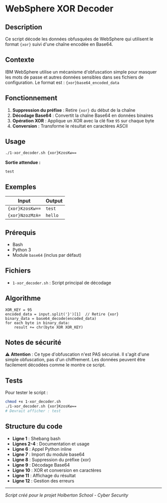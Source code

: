 # WebSphere XOR Decoder

## Description
Ce script décode les données obfusquées de WebSphere qui utilisent le format `{xor}` suivi d'une chaîne encodée en Base64.

## Contexte
IBM WebSphere utilise un mécanisme d'obfuscation simple pour masquer les mots de passe et autres données sensibles dans ses fichiers de configuration. Le format est : `{xor}base64_encoded_data`

## Fonctionnement
1. **Suppression du préfixe** : Retire `{xor}` du début de la chaîne
2. **Décodage Base64** : Convertit la chaîne Base64 en données binaires
3. **Opération XOR** : Applique un XOR avec la clé fixe `95` sur chaque byte
4. **Conversion** : Transforme le résultat en caractères ASCII

## Usage

```bash
./1-xor_decoder.sh {xor}KzosKw==
```

**Sortie attendue :**
```
test
```

## Exemples

| Input | Output |
|-------|--------|
| `{xor}KzosKw==` | `test` |
| `{xor}NzozMzA=` | `hello` |

## Prérequis
- Bash
- Python 3
- Module `base64` (inclus par défaut)

## Fichiers
- `1-xor_decoder.sh` : Script principal de décodage

## Algorithme
```
XOR_KEY = 95
encoded_data = input.split('}')[1]  // Retire {xor}
binary_data = base64_decode(encoded_data)
for each byte in binary_data:
    result += chr(byte XOR XOR_KEY)
```

## Notes de sécurité
⚠️ **Attention** : Ce type d'obfuscation n'est PAS sécurisé. Il s'agit d'une simple obfuscation, pas d'un chiffrement. Les données peuvent être facilement décodées comme le montre ce script.

## Tests
Pour tester le script :
```bash
chmod +x 1-xor_decoder.sh
./1-xor_decoder.sh {xor}KzosKw==
# Devrait afficher : test
```

## Structure du code
- **Ligne 1** : Shebang bash
- **Lignes 2-4** : Documentation et usage
- **Ligne 6** : Appel Python inline
- **Ligne 7** : Import du module base64
- **Ligne 8** : Suppression du préfixe {xor}
- **Ligne 9** : Décodage Base64
- **Ligne 10** : XOR et conversion en caractères
- **Ligne 11** : Affichage du résultat
- **Ligne 12** : Gestion des erreurs

---
*Script créé pour le projet Holberton School - Cyber Security*